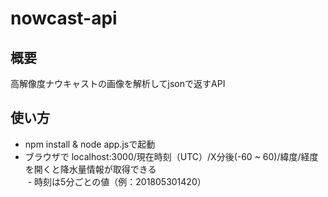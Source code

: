 # nowcast-api

## 概要
高解像度ナウキャストの画像を解析してjsonで返すAPI

## 使い方
- npm install & node app.jsで起動
- ブラウザで localhost:3000/現在時刻（UTC）/X分後(-60 ~ 60)/緯度/経度 を開くと降水量情報が取得できる  
  - 時刻は5分ごとの値（例：201805301420）
